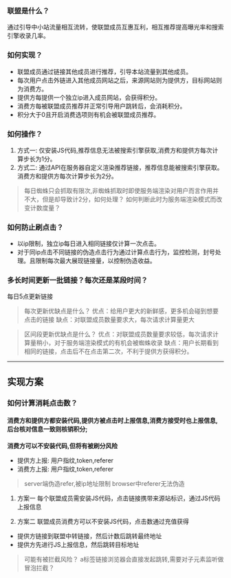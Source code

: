 
### 联盟是什么？
通过引导中小站流量相互流转，使联盟成员互惠互利，相互推荐提高曝光率和搜索引擎收录几率。

### 如何实现？
- 联盟成员通过链接其他成员进行推荐，引导本站流量到其他成员。
- 每次用户点击外链进入其他成员网站之后，来源网站则为提供方，目标网站则为消费方。
- 提供方每提供一个独立ip进入成员网站，会获得积分。
- 消费方每被联盟成员推荐并正常引导用户跳转后，会消耗积分。
- 积分大于0且开启消费选项则有机会被联盟成员推荐。

### 如何操作？
1. 方式一: 仅安装JS代码,推荐信息无法被搜索引擎获取,消费方和提供方每次计算步长为1分。
2. 方式二: 通过API在服务器自定义渲染推荐链接，推荐信息能被搜索引擎获取。消费方和提供方每次计算步长为2分。
> 每日蜘蛛只会抓取有限次,非蜘蛛抓取时即使服务端渲染对用户而言作用并不大，但是却导致计2分，如何处理？
> 如何判断此时为服务端渲染模式而改变计数度量？

### 如何防止刷点击？
- 以ip限制，独立ip每日进入相同链接仅计算一次点击。
- 对于同ip点击不同链接的伪造点击行为通过计算点击行为，监控检测，封号处理。且限制每次最大展现链接量，以控制伪造收益。


### 多长时间更新一批链接？每次还是某段时间？
每日5点更新链接

> 每次更新优缺点是什么？
> 优点：给用户更大的新鲜感，更多机会碰到想要点击的链接
> 缺点：对联盟成员数量要求大，每次请求计算量更大

> 区间段更新优缺点是什么？
> 优点：对联盟成员数量要求较低，每次请求计算量稍小，对于服务端渲染模式的有机会被蜘蛛收录
> 缺点：用户长期看到相同的链接，点击后不在点击第二次，不利于提供方获得积分。

---

## 实现方案

### 如何计算消耗点击数？

#### 消费方和提供方都安装代码,提供方被点击时上报信息,消费方接受时也上报信息,后台核对信息一致则核销积分;

__消费方可以不安装代码,但将有被刷分风险__

- 提供方上报: 用户指纹,token,referer
- 消费方上报: 用户指纹,token,referer

> server端伪造refer,被ip地址限制
> browser中referer无法伪造



1. 方案一
每个联盟成员需安装JS代码，点击链接携带来源站标识，通过JS代码上报信息

2. 方案二
联盟成员消费方可以不安装JS代码，点击数通过充值获得

- 提供方链接到联盟中转链接，然后计数后跳转最终地址
- 提供方先进行JS上报信息，然后跳转目标地址
> 可能有被拦截风险？
> a标签链接浏览器会直接发起跳转,需要对子元素监听做冒泡拦截？





